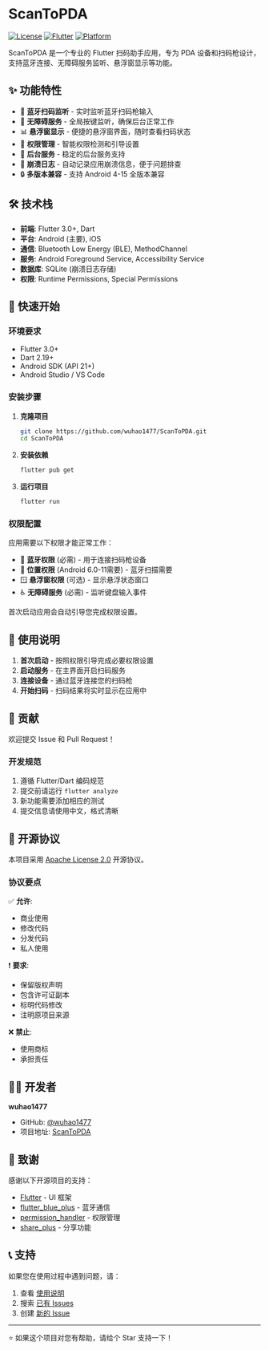 # ScanToPDA

[![License](https://img.shields.io/badge/License-Apache%202.0-blue.svg)](https://opensource.org/licenses/Apache-2.0)
[![Flutter](https://img.shields.io/badge/Flutter-3.0+-blue.svg)](https://flutter.dev/)
[![Platform](https://img.shields.io/badge/platform-Android%20%7C%20iOS-green.svg)](https://github.com/wuhao1477/ScanToPDA)

ScanToPDA 是一个专业的 Flutter 扫码助手应用，专为 PDA 设备和扫码枪设计，支持蓝牙连接、无障碍服务监听、悬浮窗显示等功能。

## ✨ 功能特性

- 📱 **蓝牙扫码监听** - 实时监听蓝牙扫码枪输入
- 🔗 **无障碍服务** - 全局按键监听，确保后台正常工作
- 📊 **悬浮窗显示** - 便捷的悬浮窗界面，随时查看扫码状态
- 🔄 **权限管理** - 智能权限检测和引导设置
- 🎯 **后台服务** - 稳定的后台服务支持
- 🐛 **崩溃日志** - 自动记录应用崩溃信息，便于问题排查
- 🔒 **多版本兼容** - 支持 Android 4-15 全版本兼容

## 🛠 技术栈

- **前端**: Flutter 3.0+, Dart
- **平台**: Android (主要), iOS
- **通信**: Bluetooth Low Energy (BLE), MethodChannel
- **服务**: Android Foreground Service, Accessibility Service
- **数据库**: SQLite (崩溃日志存储)
- **权限**: Runtime Permissions, Special Permissions

## 🚀 快速开始

### 环境要求

- Flutter 3.0+
- Dart 2.19+
- Android SDK (API 21+)
- Android Studio / VS Code

### 安装步骤

1. **克隆项目**
   ```bash
   git clone https://github.com/wuhao1477/ScanToPDA.git
   cd ScanToPDA
   ```

2. **安装依赖**
   ```bash
   flutter pub get
   ```

3. **运行项目**
   ```bash
   flutter run
   ```

### 权限配置

应用需要以下权限才能正常工作：

- 🔵 **蓝牙权限** (必需) - 用于连接扫码枪设备
- 📍 **位置权限** (Android 6.0-11需要) - 蓝牙扫描需要
- 🪟 **悬浮窗权限** (可选) - 显示悬浮状态窗口
- ♿ **无障碍服务** (必需) - 监听键盘输入事件

首次启动应用会自动引导您完成权限设置。

## 📖 使用说明

1. **首次启动** - 按照权限引导完成必要权限设置
2. **启动服务** - 在主界面开启扫码服务
3. **连接设备** - 通过蓝牙连接您的扫码枪
4. **开始扫码** - 扫码结果将实时显示在应用中

## 🤝 贡献

欢迎提交 Issue 和 Pull Request！

### 开发规范

1. 遵循 Flutter/Dart 编码规范
2. 提交前请运行 `flutter analyze`
3. 新功能需要添加相应的测试
4. 提交信息请使用中文，格式清晰

## 📄 开源协议

本项目采用 [Apache License 2.0](LICENSE) 开源协议。

### 协议要点

✅ **允许**:
- 商业使用
- 修改代码
- 分发代码
- 私人使用

❗ **要求**:
- 保留版权声明
- 包含许可证副本
- 标明代码修改
- 注明原项目来源

❌ **禁止**:
- 使用商标
- 承担责任

## 👨‍💻 开发者

**wuhao1477**
- GitHub: [@wuhao1477](https://github.com/wuhao1477)
- 项目地址: [ScanToPDA](https://github.com/wuhao1477/ScanToPDA)

## 🙏 致谢

感谢以下开源项目的支持：

- [Flutter](https://flutter.dev/) - UI 框架
- [flutter_blue_plus](https://pub.dev/packages/flutter_blue_plus) - 蓝牙通信
- [permission_handler](https://pub.dev/packages/permission_handler) - 权限管理
- [share_plus](https://pub.dev/packages/share_plus) - 分享功能

## 📞 支持

如果您在使用过程中遇到问题，请：

1. 查看 [使用说明](https://github.com/wuhao1477/ScanToPDA/wiki)
2. 搜索 [已有 Issues](https://github.com/wuhao1477/ScanToPDA/issues)
3. 创建 [新的 Issue](https://github.com/wuhao1477/ScanToPDA/issues/new)

---

⭐ 如果这个项目对您有帮助，请给个 Star 支持一下！
